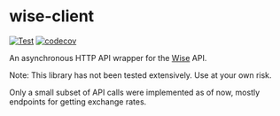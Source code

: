 # wise-client

[![Test](https://github.com/chen-ky/wise-client/actions/workflows/python-app-test.yml/badge.svg?branch=main)](https://github.com/chen-ky/wise-client/actions/workflows/python-app-test.yml)
[![codecov](https://codecov.io/gh/chen-ky/wise-client/branch/main/graph/badge.svg?token=V104613JFS)](https://codecov.io/gh/chen-ky/wise-client)

An asynchronous HTTP API wrapper for the [Wise](https://wise.com) API.

Note: This library has not been tested extensively. Use at your own risk.

Only a small subset of API calls were implemented as of now, mostly endpoints
for getting exchange rates.

